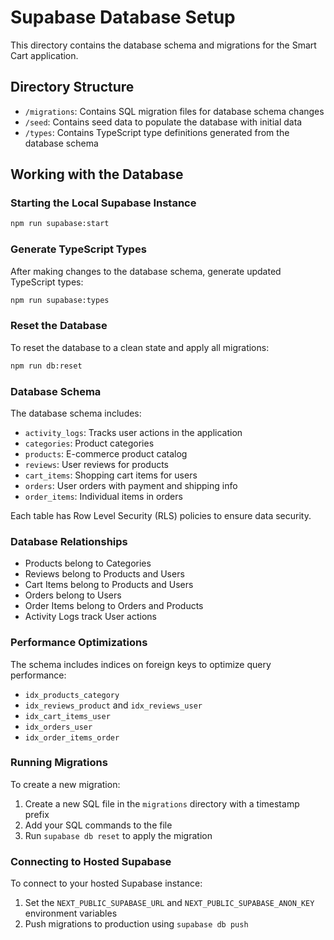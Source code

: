 # Supabase Database Setup

This directory contains the database schema and migrations for the Smart Cart application.

## Directory Structure

- `/migrations`: Contains SQL migration files for database schema changes
- `/seed`: Contains seed data to populate the database with initial data
- `/types`: Contains TypeScript type definitions generated from the database schema

## Working with the Database

### Starting the Local Supabase Instance

```bash
npm run supabase:start
```

### Generate TypeScript Types

After making changes to the database schema, generate updated TypeScript types:

```bash
npm run supabase:types
```

### Reset the Database

To reset the database to a clean state and apply all migrations:

```bash
npm run db:reset
```

### Database Schema

The database schema includes:

- `activity_logs`: Tracks user actions in the application
- `categories`: Product categories
- `products`: E-commerce product catalog
- `reviews`: User reviews for products
- `cart_items`: Shopping cart items for users
- `orders`: User orders with payment and shipping info
- `order_items`: Individual items in orders

Each table has Row Level Security (RLS) policies to ensure data security.

### Database Relationships

- Products belong to Categories
- Reviews belong to Products and Users
- Cart Items belong to Products and Users
- Orders belong to Users
- Order Items belong to Orders and Products
- Activity Logs track User actions

### Performance Optimizations

The schema includes indices on foreign keys to optimize query performance:

- `idx_products_category`
- `idx_reviews_product` and `idx_reviews_user`
- `idx_cart_items_user`
- `idx_orders_user`
- `idx_order_items_order`

### Running Migrations

To create a new migration:

1. Create a new SQL file in the `migrations` directory with a timestamp prefix
2. Add your SQL commands to the file
3. Run `supabase db reset` to apply the migration

### Connecting to Hosted Supabase

To connect to your hosted Supabase instance:

1. Set the `NEXT_PUBLIC_SUPABASE_URL` and `NEXT_PUBLIC_SUPABASE_ANON_KEY` environment variables
2. Push migrations to production using `supabase db push` 